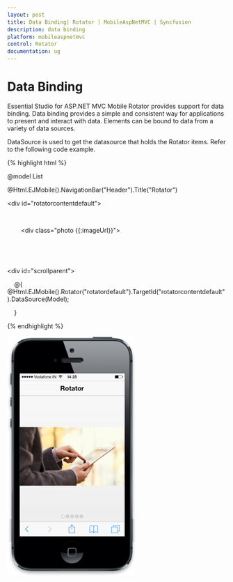 ```yaml
---
layout: post
title: Data Binding| Rotator | MobileAspNetMVC | Syncfusion
description: data binding
platform: mobileaspnetmvc
control: Rotator
documentation: ug
---
```


# Data Binding

Essential Studio for ASP.NET MVC Mobile Rotator provides support for data binding. Data binding provides a simple and consistent way for applications to present and interact with data. Elements can be bound to data from a variety of data sources.

DataSource is used to get the datasource that holds the Rotator items. Refer to the following code example.

{% highlight html %}

@model List<Images>



<!-- header control -->

 @Html.EJMobile().NavigationBar("Header").Title("Rotator")

<div id="rotatorcontentdefault">

    <div>

        <div class="photo {{:imageUrl}}">

        </div>

    </div>

</div>



<div id="scrollparent">

    @{     @Html.EJMobile().Rotator("rotatordefault").TargetId("rotatorcontentdefault").DataSource(Model);

    }

</div>

{% endhighlight %}



![](Data-Binding_images/Data-Binding_img1.png)



